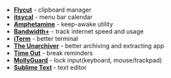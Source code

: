 - **[Flycut](https://apps.apple.com/in/app/flycut-clipboard-manager/id442160987)** - clipboard manager
- **[itsycal](https://www.mowglii.com/itsycal/)** - menu bar calendar
- **[Amphetamine](https://apps.apple.com/us/app/amphetamine/id937984704)** - keep-awake utility
- **[Bandwidth+](https://apps.apple.com/us/app/bandwidth/id490461369)** - track internet speed and usage
- **[iTerm](https://www.iterm2.com/)** - better terminal
- **[The Unarchiver](https://apps.apple.com/in/app/the-unarchiver/id425424353)** - better archiving and extracting app
- **[Time Out](https://apps.apple.com/us/app/time-out-break-reminders/id402592703)** - break reminders
- **[MollyGuard](http://mollyguard.infinitemonkeytheory.com/)** - lock input(keyboard, mouse/trackpad)
- **[Sublime Text](https://www.sublimetext.com/3)** - text editor
